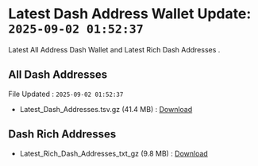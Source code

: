 # Latest Dash Address Wallet Update: `2025-09-02 01:52:37`

Latest All Address Dash Wallet and Latest Rich Dash Addresses .

## All Dash Addresses

File Updated : `2025-09-02 01:52:37`

- Latest_Dash_Addresses.tsv.gz (41.4 MB) : [Download](https://github.com/Pymmdrza/Rich-Address-Wallet/releases/tag/Dash)

## Dash Rich Addresses

- Latest_Rich_Dash_Addresses_txt_gz (9.8 MB) : [Download](https://github.com/Pymmdrza/Rich-Address-Wallet/releases/tag/Dash)
